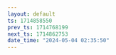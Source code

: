 ```yaml
---
layout: default
ts: 1714858550
prev_ts: 1714768199
next_ts: 1714862753
date_time: "2024-05-04 02:35:50"
---
```

